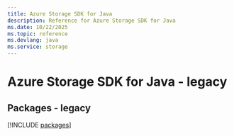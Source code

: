 ```yaml
---
title: Azure Storage SDK for Java
description: Reference for Azure Storage SDK for Java
ms.date: 10/22/2025
ms.topic: reference
ms.devlang: java
ms.service: storage
---
```

# Azure Storage SDK for Java - legacy
## Packages - legacy
[!INCLUDE [packages](storage-index.md)]